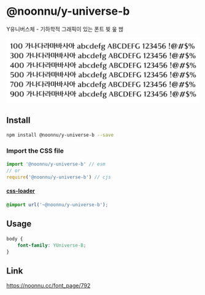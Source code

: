 # @noonnu/y-universe-b

Y유니버스체 - 기하학적 그래픽이 있는 폰트 븾 웊 벊

![example](./example.png)

## Install

```bash
npm install @noonnu/y-universe-b --save
```

### Import the CSS file

```js
import '@noonnu/y-universe-b' // esm
// or
require('@noonnu/y-universe-b') // cjs
```

#### [css-loader](https://github.com/webpack-contrib/css-loader)

```css
@import url('~@noonnu/y-universe-b');
```

## Usage

```css
body {
    font-family: YUniverse-B;
}
```

## Link

https://noonnu.cc/font_page/792
